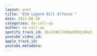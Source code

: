 ```yaml
---
layout: post
title: "ECW Legend Bill Alfonso "
date: 2021-06-28
categories: da-call-up
author: da-call-up
spotify_track_id: 36vJLWKlVXQ8q9969jGRe3
youtube_video_id: 
apple_track_id: 
youtube_metadata: 
---
```

